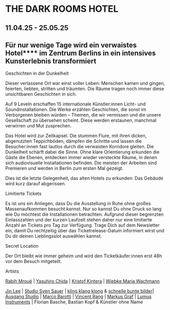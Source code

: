THE DARK ROOMS HOTEL
==========

11.04.25 - 25.05.25
----------

Für nur wenige Tage wird ein verwaistes Hotel\*\*\*\* im Zentrum Berlins in ein intensives Kunsterlebnis transformiert
----------

Geschichten in der Dunkelheit

Dieser verlassene Ort war einst voller Leben: Menschen kamen und gingen, feierten, liebten, stritten und träumten. Die Räume tragen noch immer diese unsichtbaren Geschichten in sich.

Auf 9 Leveln erschaffen 15 internationale Künstler:innen Licht- und Soundinstallationen. Die Werke erzählen Geschichten, die sonst im Verborgenen bleiben würden – Themen, die wir vermissen und die unsere Gesellschaft zu übersehen scheint. Diese werden erstaunen, manchmal verwirren und Mut zusprechen.

Das Hotel wird zur Zeitkapsel. Die stummen Flure, mit ihren dicken, abgenutzten Teppichböden, dämpfen die Schritte und lassen die Besucher:innen fast lautlos durch die verwaisten Korridore gleiten. Die Dunkelheit schärft dabei die Sinne. Ohne klare Orientierung erkunden die Gäste die Ebenen, entdecken immer wieder versteckte Räume, in denen sich audiovisuelle Installationen befinden. Die meisten der Arbeiten sind Premieren und werden in Berlin zum ersten Mal gezeigt.

Dies ist die letzte Gelegenheit, das alten Hotels zu erkunden: Das Gebäude wird kurz darauf abgerissen.

Limitierte Tickets

Es ist uns ein Anliegen, dass Du die Ausstellung in Ruhe ohne großes Massenaufkommen besucht kannst. Nur so kannst Du ohne Druck so lang wie Du möchtest die Installationen betrachten. Aufgrund dieser begrenzten Einlasszahlen und der kurzen Laufzeit stehen daher nur eine limitierte Anzahl an Tickets pro Tag zur Verfügung. Trage Dich auf dem Newsletter ein, damit Du rechtzeitig über das Ticketrelease-Datum informiert wirst und Du dir deinen Lieblingsslot auswählen kannst.

 Secret Location

Der Ort bleibt wie immer geheim und wird den Ticketkäufer:innen erst 48h vor dem Besuch mitgeteilt.

Artists

[Rabih Mroué](https://en.wikipedia.org/wiki/Rabih_Mroué) | [Yasuhiro Chida](http://chidayasuhiro.com) | [Kristof Kintera](https://kristofkintera.com) | [Wiebke Maria Wachmann](https://wiebke-maria-wachmann.de)

[Jin Lee](https://www.jinlee.de) | [Studio Sven Sauer](https://www.studiosvensauer.com) | [kling klang klong](https://www.klingklangklong.com) & [schnelle bunte bilder](https://schnellebuntebilder.de)| [Ausgang Studio](https://www.ausgang.tech) | [Marco Barotti](https://www.marcobarotti.com) | [Vincent Rang](https://vincentrang.com/Main-page) | [Markus Graf](https://www.instagram.com/studiomarkusgraf/) | [Lumus Instruments](https://www.lumus-instruments.com) | Florian Basche, Bastian Kopf & Künstler ohne Name
